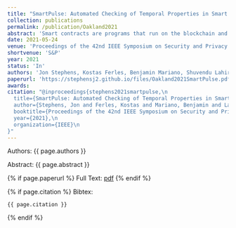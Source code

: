 ```yaml
---
title: "SmartPulse: Automated Checking of Temporal Properties in Smart Contracts"
collection: publications
permalink: /publication/Oakland2021
abstract: 'Smart contracts are programs that run on the blockchain and digitally enforce the execution of contracts between  parties. Because bugs in smart contracts can have serious monetary consequences, ensuring the correctness of such software is of utmost importance. In this paper, we present a novel technique, and its implementation in a tool called SmartPulse, for automatically verifying full functional correctness of smart contracts. SmartPulse is the first smart contract verification tool that is capable of checking liveness properties,  which ensure that \"something good\" will eventually happen (e.g., \"I will eventually receive my refund\").  We experimentally evaluate SmartPulse on a broad class of smart contracts and properties and show that (a) SmartPulse allows automatically verifying important liveness properties, (b) it is competitive with or better than state-of-the-art tools for safety verification, and (c) it can automatically generate attacks for vulnerable contracts.'
date: 2021-05-24
venue: 'Proceedings of the 42nd IEEE Symposium on Security and Privacy'
shortvenue: 'S&P'
year: 2021
status: 'In'
authors: 'Jon Stephens, Kostas Ferles, Benjamin Mariano, Shuvendu Lahiri, Isil Dillig'
paperurl: 'https://stephensj2.github.io/files/Oakland2021SmartPulse.pdf'
awards: 
citation: "@inproceedings{stephens2021smartpulse,\n
  title={SmartPulse: Automated Checking of Temporal Properties in Smart Contracts},\n
  author={Stephens, Jon and Ferles, Kostas and Mariano, Benjamin and Lahiri, Shuvendu and Dillig, Isil},\n
  booktitle={Proceedings of the 42nd IEEE Symposium on Security and Privacy},\n
  year={2021},\n
  organization={IEEE}\n
}"
---
```


Authors: {{ page.authors }}

Abstract: {{ page.abstract }}

{% if page.paperurl %}
Full Text: [pdf]({{page.paperurl}})
{% endif %}

{% if page.citation %}
Bibtex: 
```
{{ page.citation }}
```
{% endif %}
